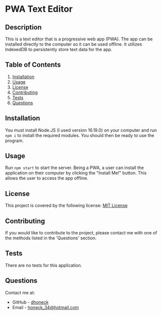 # PWA Text Editor

## Description
This is a text editor that is a progressive web app (PWA). The app can be installed directly to the computer so it can be used offline. It utilizes IndexedDB to persistently store text data for the app.  

## Table of Contents
1. [Installation](#installation)
2. [Usage](#usage)
3. [License](#license)
4. [Contributing](#contributing)
5. [Tests](#tests)
6. [Questions](#questions)

## Installation
You must install Node.JS (I used version 16.19.0) on your computer and run `npm i` to install the required modules. You should then be ready to use the program.

## Usage
Run `npm start` to start the server. Being a PWA, a user can install the application on their computer by clicking the "Install Me!" button. This allows the user to access the app offline.

## License
This project is covered by the following license: [MIT License](https://opensource.org/licenses/MIT)

## Contributing
If you would like to contribute to the project, please contact me with one of the methods listed in the 'Questions' section.

## Tests
There are no tests for this application.

## Questions
Contact me at:
* GitHub - [dhoneck](https://github.com/dhoneck)
* Email - honeck_34@hotmail.com